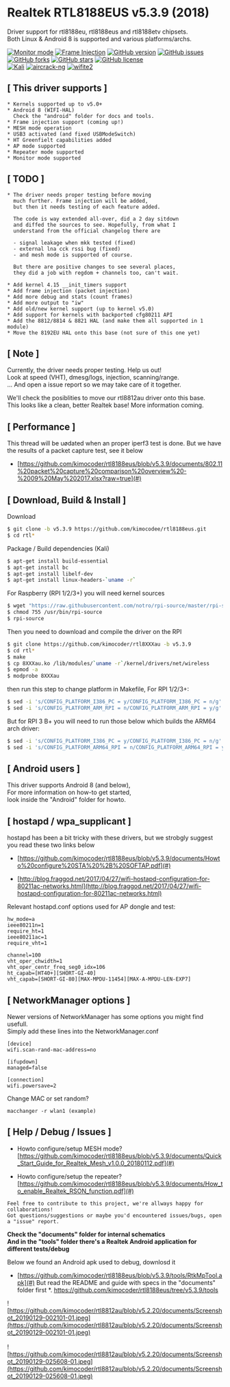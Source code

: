 # Realtek RTL8188EUS v5.3.9 (2018)

Driver support for rtl8188eu, rtl8188eus and rtl8188etv chipsets.<br>
Both Linux & Android 8 is supported and various platforms/archs.

[![Monitor mode](https://img.shields.io/badge/monitor%20mode-supported-brightgreen.svg)](#)
[![Frame Injection](https://img.shields.io/badge/frame%20injection-not%20supported-red.svg)](#)
[![GitHub version](https://badge.fury.io/gh/kimocoder%2Frtl8188eus.svg)](https://badge.fury.io/gh/kimocoder%2Frtl8188eus)
[![GitHub issues](https://img.shields.io/github/issues/kimocoder/rtl8188eus.svg)](https://github.com/kimocoder/rtl8188eus/issues)
[![GitHub forks](https://img.shields.io/github/forks/kimocoder/rtl8188eus.svg)](https://github.com/kimocoder/rtl8188eus/network)
[![GitHub stars](https://img.shields.io/github/stars/kimocoder/rtl8188eus.svg)](https://github.com/kimocoder/rtl8188eus/stargazers)
[![GitHub license](https://img.shields.io/github/license/kimocoder/rtl8188eus.svg)](https://github.com/kimocoder/rtl8188eus/blob/master/LICENSE)
<br>
[![Kali](https://img.shields.io/badge/Kali-supported-blue.svg)](https://www.kali.org)
[![aircrack-ng](https://img.shields.io/badge/aircrack--ng-supported-blue.svg)](https://github.com/aircrack-ng/aircrack-ng)
[![wifite2](https://img.shields.io/badge/wifite2-supported-blue.svg)](https://github.com/derv82/wifite2)

## [ This driver supports ]
```
* Kernels supported up to v5.0+
* Android 8 (WIFI-HAL)
  Check the "android" folder for docs and tools.
* Frame injection support (coming up!)
* MESH mode operation
* USB3 activated (and fixed USBModeSwitch)
* HT Greenfielt capabilities added
* AP mode supported
* Repeater mode supported
* Monitor mode supported
```

## [ TODO ]
```
* The driver needs proper testing before moving
  much further. Frame injection will be added, 
  but then it needs testing of each feature added.
   
  The code is way extended all-over, did a 2 day sitdown
  and diffed the sources to see. Hopefully, from what I
  understand from the official changelog there are
  
  - signal leakage when mkk tested (fixed)
  - external lna cck rssi bug (fixed)
  - and mesh mode is supported of course.
  
  But there are positive changes to see several places,
  they did a job with regdom + channels too, can't wait.

* Add kernel 4.15 __init_timers support
* Add frame injection (packet injection)
* Add more debug and stats (count frames)
* Add more output to "iw"
* Add old/new kernel support (up to kernel v5.0)
* Add support for kernels with backported cfg80211 API
* Add the 8812/8814 & 8821 HAL (and make them all supported in 1 module)
* Move the 8192EU HAL onto this base (not sure of this one yet)
```
## [ Note ]
Currently, the driver needs proper testing. Help us out!<br>
Look at speed (VHT), dmesg/logs, injection, scanning/range.<br>
... And open a issue report so we may take care of it together.


We'll check the posiblities to move our rtl8812au driver onto this base.<br>
This looks like a clean, better Realtek base! More information coming.

## [ Performance ]
This thread will be uødated when an proper iperf3 test is done.
But we have the results of a packet capture test, see it below
  * [https://github.com/kimocoder/rtl8188eus/blob/v5.3.9/documents/802.11%20packet%20capture%20comparison%20overview%20-%2009%20May%202017.xlsx?raw=true](#)

## [ Download, Build & Install ] 
Download
```sh
$ git clone -b v5.3.9 https://github.com/kimocodee/rtl8188eus.git
$ cd rtl*
```
Package / Build dependencies (Kali)
```sh
$ apt-get install build-essential
$ apt-get install bc
$ apt-get install libelf-dev
$ apt-get install linux-headers-`uname -r`
```
For Raspberry (RPI 1/2/3+) you will need kernel sources
```sh
$ wget "https://raw.githubusercontent.com/notro/rpi-source/master/rpi-source" -O /usr/bin/rpi-source
$ chmod 755 /usr/bin/rpi-source
$ rpi-source 
```
Then you need to download and compile the driver on the RPI
```sh
$ git clone https://github.com/kimocoder/rtl8XXXau -b v5.3.9
$ cd rtl*
$ make
$ cp 8XXXau.ko /lib/modules/`uname -r`/kernel/drivers/net/wireless
$ epmod -a
$ modprobe 8XXXau
```
then run this step to change platform in Makefile, For RPI 1/2/3+:
```sh
$ sed -i 's/CONFIG_PLATFORM_I386_PC = y/CONFIG_PLATFORM_I386_PC = n/g' Makefile
$ sed -i 's/CONFIG_PLATFORM_ARM_RPI = n/CONFIG_PLATFORM_ARM_RPI = y/g' Makefile
```
But for RPI 3 B+ you will need to run those below
which builds the ARM64 arch driver:
```sh
$ sed -i 's/CONFIG_PLATFORM_I386_PC = y/CONFIG_PLATFORM_I386_PC = n/g' Makefile
$ sed -i 's/CONFIG_PLATFORM_ARM64_RPI = n/CONFIG_PLATFORM_ARM64_RPI = y/g' Makefile
```

## [ Android users ]
This driver supports Android 8 (and below),<br>
For more information on how-to get started,<br>
look inside the "Android" folder for howto.

## [ hostapd / wpa_supplicant ]
hostapd has been a bit tricky with these drivers, 
but we strobgly suggest you read these two links below

* [https://github.com/kimocoder/rtl8188eus/blob/v5.3.9/documents/Howto%20configure%20STA%20%2B%20SOFTAP.pdf](#)

* [http://blog.fraggod.net/2017/04/27/wifi-hostapd-configuration-for-80211ac-networks.html](http://blog.fraggod.net/2017/04/27/wifi-hostapd-configuration-for-80211ac-networks.html)

Relevant hostapd.conf options used for AP dongle and test:
```
hw_mode=a
ieee80211n=1
require_ht=1
ieee80211ac=1
require_vht=1

channel=100
vht_oper_chwidth=1
vht_oper_centr_freq_seg0_idx=106
ht_capab=[HT40+][SHORT-GI-40]
vht_capab=[SHORT-GI-80][MAX-MPDU-11454][MAX-A-MPDU-LEN-EXP7]
```

## [ NetworkManager options ]
Newer versions of NetworkManager has some options you might find usefull.<br>
Simply add these lines into the NetworkManager.conf

```
[device]
wifi.scan-rand-mac-address=no

[ifupdown]
managed=false

[connection]
wifi.powersave=2
```
Change MAC or set random?
```
macchanger -r wlan1 (example)
```

## [ Help / Debug / Issues ]

* Howto configure/setup MESH mode?
  [https://github.com/kimocoder/rtl8188eus/blob/v5.3.9/documents/Quick_Start_Guide_for_Realtek_Mesh_v1.0.0_20180112.pdf](#)

* Howto configure/setup the repeater?
  [https://github.com/kimocoder/rtl8188eus/blob/v5.3.9/documents/How_to_enable_Realtek_RSON_function.pdf](#)
```
Feel free to contribute to this project, we're allways happy for collaborations!
Got questions/suggestions or maybe you'd encountered issues/bugs, open a "issue" report.
```
<b>Check the "documents" folder for internal schematics</b><br>
<b>And in the "tools" folder there's a Realtek Android application for different tests/debug</b>

Below we found an Android apk used to debug, downlosd it
  * [https://github.com/kimocoder/rtl8188eus/blob/v5.3.9/tools/RtkMpTool.apk](#)
    But read the README and guide with specs in the "documents" folder first
    *. https://github.com/kimocoder/rtl8188eus/tree/v5.3.9/tools
 
![https://github.com/kimocoder/rtl8812au/blob/v5.2.20/documents/Screenshot_20190129-002101-01.jpeg](https://github.com/kimocoder/rtl8812au/blob/v5.2.20/documents/Screenshot_20190129-002101-01.jpeg)
<br><br>
![https://github.com/kimocoder/rtl8812au/blob/v5.2.20/documents/Screenshot_20190129-025608-01.jpeg](https://github.com/kimocoder/rtl8812au/blob/v5.2.20/documents/Screenshot_20190129-025608-01.jpeg)
